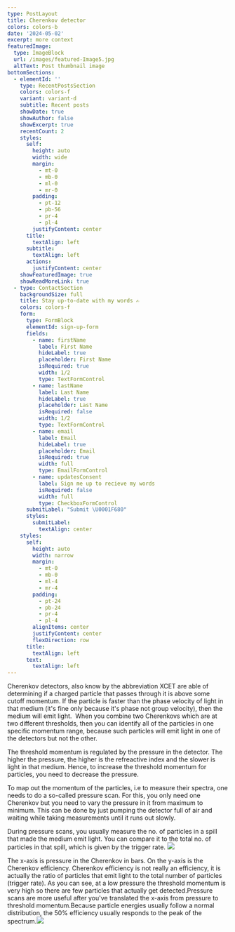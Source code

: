 ```yaml
---
type: PostLayout
title: Cherenkov detector
colors: colors-b
date: '2024-05-02'
excerpt: more context
featuredImage:
  type: ImageBlock
  url: /images/featured-Image5.jpg
  altText: Post thumbnail image
bottomSections:
  - elementId: ''
    type: RecentPostsSection
    colors: colors-f
    variant: variant-d
    subtitle: Recent posts
    showDate: true
    showAuthor: false
    showExcerpt: true
    recentCount: 2
    styles:
      self:
        height: auto
        width: wide
        margin:
          - mt-0
          - mb-0
          - ml-0
          - mr-0
        padding:
          - pt-12
          - pb-56
          - pr-4
          - pl-4
        justifyContent: center
      title:
        textAlign: left
      subtitle:
        textAlign: left
      actions:
        justifyContent: center
    showFeaturedImage: true
    showReadMoreLink: true
  - type: ContactSection
    backgroundSize: full
    title: Stay up-to-date with my words ✍️
    colors: colors-f
    form:
      type: FormBlock
      elementId: sign-up-form
      fields:
        - name: firstName
          label: First Name
          hideLabel: true
          placeholder: First Name
          isRequired: true
          width: 1/2
          type: TextFormControl
        - name: lastName
          label: Last Name
          hideLabel: true
          placeholder: Last Name
          isRequired: false
          width: 1/2
          type: TextFormControl
        - name: email
          label: Email
          hideLabel: true
          placeholder: Email
          isRequired: true
          width: full
          type: EmailFormControl
        - name: updatesConsent
          label: Sign me up to recieve my words
          isRequired: false
          width: full
          type: CheckboxFormControl
      submitLabel: "Submit \U0001F680"
      styles:
        submitLabel:
          textAlign: center
    styles:
      self:
        height: auto
        width: narrow
        margin:
          - mt-0
          - mb-0
          - ml-4
          - mr-4
        padding:
          - pt-24
          - pb-24
          - pr-4
          - pl-4
        alignItems: center
        justifyContent: center
        flexDirection: row
      title:
        textAlign: left
      text:
        textAlign: left
---
```

Cherenkov detectors, also know by the abbreviation XCET are able of determining if a charged particle that passes through it is above some cutoff momentum. If the particle is faster than the phase velocity of light in that medium (it's fine only because it's phase not group velocity), then the medium will emit light.  When you combine two Cherenkovs which are at two different thresholds, then you can identify all of the particles in one specific momentum range, because such particles will emit light in one of the detectors but not the other. 

The threshold momentum is regulated by the pressure in the detector. The higher the pressure, the higher is the refreactive index and the slower is light in that medium. Hence, to increase the threshold momentum for particles, you need to decrease the pressure. 

To map out the momentum of the particles, i.e to measure their spectra, one needs to do a so-called pressure scan. For this, you only need one Cherenkov but you need to vary the pressure in it from maximum to minimum. This can be done by just pumping the detector full of air and waiting while taking measurements until it runs out slowly.

During pressure scans, you usually measure the no. of particles in a spill that made the medium emit light. You can compare it to the total no. of particles in that spill, which is given by the trigger rate. ![](/images/cher1.png)

The x-axis is pressure in the Cherenkov in bars. On the y-axis is the Cherenkov efficiency. Cherenkov efficiency is not really an efficiency, it is actually the ratio of particles that emit light to the total number of particles (trigger rate). As you can see, at a low pressure the threshold momentum is very high so there are few particles that actually get detected.Pressure scans are more useful after you've translated the x-axis from pressure to threshold momentum.Because particle energies usually follow a normal distribution, the 50% efficiency usually responds to the peak of the spectrum.![](/images/cher2.png)
